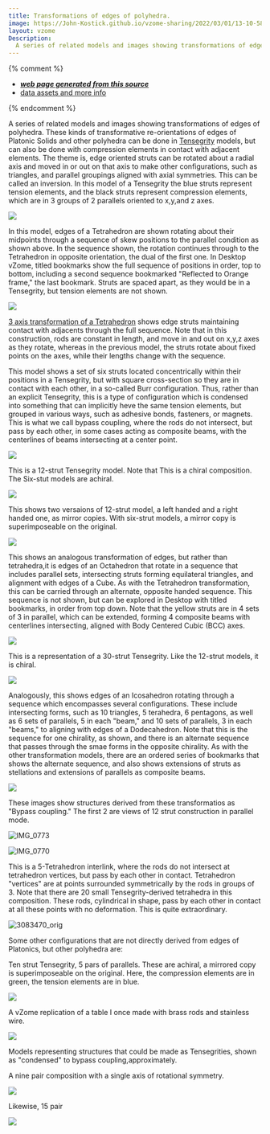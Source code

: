 ```yaml
---
title: Transformations of edges of polyhedra.
image: https://John-Kostick.github.io/vzome-sharing/2022/03/01/13-10-58-6-strut-tensegrity/6-strut-tensegrity.png
layout: vzome
Description:
  A series of related models and images showing transformations of edges of polyhedra.
---
```


{% comment %}
 - [***web page generated from this source***][post]
 - [data assets and more info][github]

[post]: <https://John-Kostick.github.io/vzome-sharing/2022/03/01/6-strut-tensegrity-13-10-58.html>
[github]: <https://github.com/John-Kostick/vzome-sharing/tree/main/2022/03/01/13-10-58-6-strut-tensegrity/>
{% endcomment %}

  A series of related models and images showing transformations of edges of polyhedra. These kinds of transformative re-orientations of edges of Platonic Solids and other polyhedra can be done in [Tensegrity](https://en.wikipedia.org/wiki/Tensegrity) models, but can also be done with compression elements in contact with adjacent elements.  The theme is, edge oriented struts can be rotated about a radial axis and moved in or out on that axis to make other configurations, such as triangles, and parallel groupings aligned with axial symmetries.  This can be called an inversion.  In this model of a Tensegrity the blue struts represent tension elements, and the black struts represent compression elements, which are in 3 groups of 2 parallels oriented to x,y,and z axes.

<vzome-viewer style="width: 100%; height: 100vh;"
       src="https://John-Kostick.github.io/vzome-sharing/2022/03/01/13-10-58-6-strut-tensegrity/6-strut-tensegrity.vZome" >
  <img src="https://John-Kostick.github.io/vzome-sharing/2022/03/01/13-10-58-6-strut-tensegrity/6-strut-tensegrity.png" />
</vzome-viewer>


In this model, edges of a Tetrahedron are shown rotating about their midpoints through a sequence of skew positions to the parallel condition as shown above.  In the sequence shown, the rotation continues through to the Tetrahedron in opposite orientation, the dual of the first one. In Desktop vZome, titled bookmarks show the full sequence of positions in order, top to bottom, including a second sequence bookmarked "Reflected to Orange frame," the last bookmark. Struts are spaced apart, as they would be in a Tensegrity, but tension elements are not shown.  

<vzome-viewer style="width: 100%; height: 100vh;"
       src="https://John-Kostick.github.io/vzome-sharing/2022/03/01/13-11-44-6-strut-tensegrity-transformvZome/6-strut-tensegrity-transformvZome.vZome" >
  <img src="https://John-Kostick.github.io/vzome-sharing/2022/03/01/13-11-44-6-strut-tensegrity-transformvZome/6-strut-tensegrity-transformvZome.png" />
</vzome-viewer>

[3 axis transformation of a Tetrahedron](http://www.kosticks.com/perhaps-of-interest.html) shows edge struts maintaining contact with adjacents through the full sequence. Note that in this construction, rods are constant in length, and move in and out on x,y,z axes as they rotate, whereas in the previous model, the struts rotate about fixed points on the axes, while their lengths change with the sequence.  

This model shows a set of six struts located concentrically within their positions in a Tensegrity, but with square cross-section so they are in contact with each other, in a so-called Burr configuration.  Thus, rather than an explicit Tensegrity, this is a type of configuration which is condensed into something that can implicitly heve the same tension elements, but grouped in various ways, such as adhesive bonds, fasteners, or magnets.  This is what we call bypass coupling, where the rods do not intersect, but pass by each other, in some cases acting as composite beams, with the centerlines of beams intersecting at a center point.  


<vzome-viewer style="width: 100%; height:100vh;"
       src="https://John-Kostick.github.io/vzome-smodelharing/2022/03/01/13-15-55-6-strut-tensegrity-condensed-2/6-strut-tensegrity-condensed-2.vZome" >
  <img src="https://John-Kostick.github.io/vzome-sharing/2022/03/01/13-15-55-6-strut-tensegrity-condensed-2/6-strut-tensegrity-condensed-2.png" />
</vzome-viewer>

This is a 12-strut Tensegrity model. Note that This is a chiral composition.  The Six-stut models are achiral.


<vzome-viewer style="width: 100%; height: 100vh;"
       src="https://John-Kostick.github.io/vzome-sharing/2022/03/01/13-19-26-Tetraxis-as-Tensegrity-Mirror-pair-combined/Tetraxis-as-Tensegrity-Mirror-pair-combined.vZome" >
  <img src="https://John-Kostick.github.io/vzome-sharing/2022/03/01/13-19-26-Tetraxis-as-Tensegrity-Mirror-pair-combined/Tetraxis-as-Tensegrity-Mirror-pair-combined.png" />
</vzome-viewer>

This shows two versaions of 12-strut model, a left handed and a right handed one, as mirror copies.  With six-strut models, a mirror copy is superimposeable on the original.

<vzome-viewer style="width: 100%; height: 65vh;"
       src="https://John-Kostick.github.io/vzome-sharing/2022/03/01/13-19-56-Tetraxis-as-Tensegrity-Mirror-pair/Tetraxis-as-Tensegrity-Mirror-pair.vZome" >
  <img src="https://John-Kostick.github.io/vzome-sharing/2022/03/01/13-19-56-Tetraxis-as-Tensegrity-Mirror-pair/Tetraxis-as-Tensegrity-Mirror-pair.png" />
</vzome-viewer>

This shows an analogous transformation of edges, but rather than tetrahedra,it is edges of an Octahedron that rotate in a sequence that includes parallel sets, intersecting struts forming equilateral triangles, and alignment with edges of a Cube.  As with the Tetrahedron transformation, this can be carried through an alternate, opposite handed sequence.  This sequence is not shown, but can be explored in Desktop with titled bookmarks, in order from top down.  Note that the yellow struts are in 4 sets of 3 in parallel, which can be extended, forming 4 composite beams with centerlines intersecting, aligned with Body Centered Cubic (BCC) axes.  

<vzome-viewer style="width: 100%; height: 100vh;"
       src="https://John-Kostick.github.io/vzome-sharing/2022/03/01/13-20-46-Tetraxis-as-Tensegrity-transform-2R&LHvZome/Tetraxis-as-Tensegrity-transform-2R&LHvZome.vZome" >
  <img src="https://John-Kostick.github.io/vzome-sharing/2022/03/01/13-20-46-Tetraxis-as-Tensegrity-transform-2R&LHvZome/Tetraxis-as-Tensegrity-transform-2R&LHvZome.png" />
</vzome-viewer>

This is a representation of a 30-strut Tensegrity. Like the 12-strut models, it is chiral. 

<vzome-viewer style="width: 100%; height: 100vh;"
       src="https://John-Kostick.github.io/vzome-sharing/2022/03/01/13-24-06-Six-axis-as-tensegrity/Six-axis-as-tensegrity.vZome" >
  <img src="https://John-Kostick.github.io/vzome-sharing/2022/03/01/13-24-06-Six-axis-as-tensegrity/Six-axis-as-tensegrity.png" />
</vzome-viewer>

Analogously, this shows edges of an Icosahedron rotating through a sequence which encompasses several configurations. These include intersecting forms, such as 10 triangles, 5 terahedra, 6 pentagons, as well as 6 sets of parallels, 5 in each "beam," and 10 sets of parallels, 3 in each "beams," to aligning with edges of a Dodecahedron.  Note that this is the sequence for one chirality, as shown, and there is an alternate sequence that passes through the smae forms in the opposite chirality.
As with the other transformation models, there are an ordered series of bookmarks that shows the alternate sequence, and also shows extensions of struts as stellations and extensions of parallels as composite beams.

<vzome-viewer style="width: 100%; height: 65vh;"
       src="https://John-Kostick.github.io/vzome-sharing/2022/03/01/13-26-09-Six-axis-as-tensegrity-Transform/Six-axis-as-tensegrity-Transform.vZome" >
  <img src="https://John-Kostick.github.io/vzome-sharing/2022/03/01/13-26-09-Six-axis-as-tensegrity-Transform/Six-axis-as-tensegrity-Transform.png" />
</vzome-viewer>

These images show structures derived from these transformatios as "Bypass coupling."  The first 2 are views of 12 strut construction in parallel mode.  


![IMG_0773](https://user-images.githubusercontent.com/78830166/156435037-73e4b054-714e-4702-80e3-316dde88f1e1.jpeg)

![IMG_0770](https://user-images.githubusercontent.com/78830166/156435149-3ddedb05-095d-4b59-a7cb-de32c529f534.jpeg)

This is a 5-Tetrahedron interlink, where the rods do not intersect at tetrahedron vertices, but pass by each other in contact. Tetrahedron "vertices" are at points surrounded symmetrically by the rods in groups of 3.  Note that there are 20 small Tensegrity-derived tetrahedra in this composition. These rods, cylindrical in shape, pass by each other in contact at all these points with no deformation. This is quite extraordinary.

![3083470_orig](https://user-images.githubusercontent.com/78830166/156436693-abdbd13b-f23d-4afc-bd52-1535ea3e079a.jpg)

Some other configurations that are not directly derived from edges of Platonics, but other polyhedra are: 

Ten strut Tensegrity, 5 pars of parallels. These are achiral, a mirrored copy is superimposeable on the original. Here, the compression elements are in green, the tension elements are in blue.

<vzome-viewer style="width: 100%; height: 65vh;"
       src="https://John-Kostick.github.io/vzome-sharing/2022/03/01/13-30-24-5-pair-tensegrities-with-mirror/5-pair-tensegrities-with-mirror.vZome" >
  <img src="https://John-Kostick.github.io/vzome-sharing/2022/03/01/13-30-24-5-pair-tensegrities-with-mirror/5-pair-tensegrities-with-mirror.png" />
</vzome-viewer>

A vZome replication of a table I once made with brass rods and stainless wire.


<vzome-viewer style="width: 100%; height: 100vh;"
       src="https://John-Kostick.github.io/vzome-sharing/2022/03/01/13-29-52-tensegrity-table/tensegrity-table.vZome" >
  <img src="https://John-Kostick.github.io/vzome-sharing/2022/03/01/13-29-52-tensegrity-table/tensegrity-table.png" />
</vzome-viewer>

Models representing structures that could be made as Tensegrities, shown as "condensed" to bypass coupling,approximately.  

A nine pair composition with a single axis of rotational symmetry.

<vzome-viewer style="width: 100%; height:100vh;"
       src="https://John-Kostick.github.io/vzome-sharing/2022/03/01/13-31-24-9-pair-2/9-pair-2.vZome" >
  <img src="https://John-Kostick.github.io/vzome-sharing/2022/03/01/13-31-24-9-pair-2/9-pair-2.png" />
</vzome-viewer>

Likewise, 15 pair

<vzome-viewer style="width: 100%; height: 100vh;"
       src="https://John-Kostick.github.io/vzome-sharing/2022/03/01/13-32-35-15-pair/15-pair.vZome" >
  <img src="https://John-Kostick.github.io/vzome-sharing/2022/03/01/13-32-35-15-pair/15-pair.png" />
</vzome-viewer>






